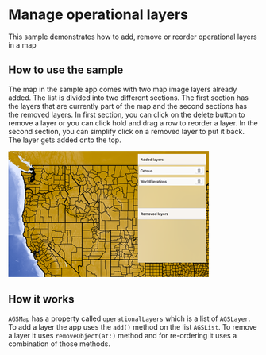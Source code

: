 # Manage operational layers

This sample demonstrates how to add, remove or reorder operational layers in a map

## How to use the sample

The map in the sample app comes with two map image layers already added. The list is divided into two different sections. The first section has the layers that are currently part of the map and the second sections has the removed layers. In first section, you can click on the delete button to remove a layer or you can click hold and drag a row to reorder a layer. In the second section, you can simplify click on a removed layer to put it back. The layer gets added onto the top.

![](image1.png)

## How it works

`AGSMap` has a property called `operationalLayers` which is a list of `AGSLayer`. To add a layer the app uses the `add()` method on the list `AGSList`. To remove a layer it uses `removeObject(at:)` method and for re-ordering it uses a combination of those methods.





